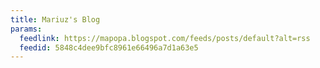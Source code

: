 ```yaml
---
title: Mariuz's Blog
params:
  feedlink: https://mapopa.blogspot.com/feeds/posts/default?alt=rss
  feedid: 5848c4dee9bfc8961e66496a7d1a63e5
---
```

